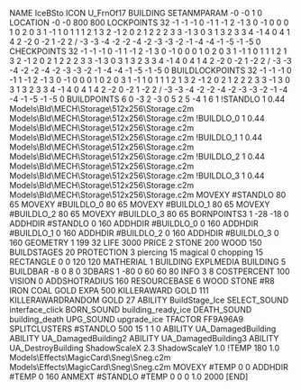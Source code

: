 NAME IceBSto
ICON U_FrnOf17
BUILDING
SETANMPARAM -0 -0 1 0
LOCATION -0 -0 800 800
LOCKPOINTS       32 -1 -1 -1 0 -1 1 -1 2 -1 3 0 -1 0 0 0 1 0 2 0 3 1 -1 1 0 1 1 1 2 1 3 2 -1 2 0 2 1 2 2 2 3 3 -1 3 0 3 1 3 2 3 3 4 -1 4 0 4 1 4 2 -2 0 -2 1 -2 2  /  -3 -3 -4 -2 -2 -4 -2 -3 -3 -2 -1 -4 -4 -1 -5 -1 -5 0
CHECKPOINTS      32 -1 -1 -1 0 -1 1 -1 2 -1 3 0 -1 0 0 0 1 0 2 0 3 1 -1 1 0 1 1 1 2 1 3 2 -1 2 0 2 1 2 2 2 3 3 -1 3 0 3 1 3 2 3 3 4 -1 4 0 4 1 4 2 -2 0 -2 1 -2 2  /  -3 -3 -4 -2 -2 -4 -2 -3 -3 -2 -1 -4 -4 -1 -5 -1 -5 0
BUILDLOCKPOINTS  32 -1 -1 -1 0 -1 1 -1 2 -1 3 0 -1 0 0 0 1 0 2 0 3 1 -1 1 0 1 1 1 2 1 3 2 -1 2 0 2 1 2 2 2 3 3 -1 3 0 3 1 3 2 3 3 4 -1 4 0 4 1 4 2 -2 0 -2 1 -2 2  /  -3 -3 -4 -2 -2 -4 -2 -3 -3 -2 -1 -4 -4 -1 -5 -1 -5 0
BUILDPOINTS      6 0 -3  2 -3 0 5 2 5 -4 1 6 1 
!STANDLO      1 0.44 Models\Bld\MECH\Storage\512x256\Storage.c2m Models\Bld\MECH\Storage\512x256\Storage.c2m
!BUILDLO_0    1 0.44 Models\Bld\MECH\Storage\512x256\Storage.c2m Models\Bld\MECH\Storage\512x256\Storage.c2m
!BUILDLO_1    1 0.44 Models\Bld\MECH\Storage\512x256\Storage.c2m Models\Bld\MECH\Storage\512x256\Storage.c2m
!BUILDLO_2    1 0.44 Models\Bld\MECH\Storage\512x256\Storage.c2m Models\Bld\MECH\Storage\512x256\Storage.c2m
!BUILDLO_3    1 0.44 Models\Bld\MECH\Storage\512x256\Storage.c2m Models\Bld\MECH\Storage\512x256\Storage.c2m
MOVEXY #STANDLO   80 65
MOVEXY #BUILDLO_0 80 65
MOVEXY #BUILDLO_1 80 65
MOVEXY #BUILDLO_2 80 65
MOVEXY #BUILDLO_3 80 65
BORNPOINTS3 1  -28 -18 0
ADDHDIR #STANDLO 0 160
ADDHDIR #BUILDLO_0 0 160
ADDHDIR #BUILDLO_1 0 160
ADDHDIR #BUILDLO_2 0 160
ADDHDIR #BUILDLO_3 0 160
GEOMETRY 1 199 32
LIFE     3000
PRICE 2 STONE 200 WOOD 150
BUILDSTAGES 20
PROTECTION 3 piercing 15 magical 0 chopping 15
RECTANGLE    0 0 120 120
MATHERIAL 1 BUILDING
EXPLMEDIA BUILDING 5
BUILDBAR    -8 0 8 0 
3DBARS 1 -80 0 60 60 80
INFO 3 8
COSTPERCENT 100
VISION 0
ADDSHOTRADIUS 160
RESOURCEBASE 6 WOOD STONE #R8 IRON COAL GOLD
EXPA 500
KILLERAWARD             GOLD 111
KILLERAWARDRANDOM       GOLD 27
ABILITY BuildStage_Ice
SELECT_SOUND interface_click
BORN_SOUND building_ready_ice
DEATH_SOUND building_death
UPG_SOUND upgrade_ice
TFACTOR FF9A96A9
SPLITCLUSTERS #STANDLO 500 15 1 1 0
ABILITY UA_DamagedBuilding
ABILITY UA_DamagedBuilding2
ABILITY UA_DamagedBuilding3
ABILITY UA_DestroyBuilding
ShadowScaleX 2.3
ShadowScaleY 1.0
!TEMP 180 1.0 Models\Effects\MagicCard\Sneg\Sneg.c2m Models\Effects\MagicCard\Sneg\Sneg.c2m
MOVEXY  #TEMP 0 0
ADDHDIR #TEMP 0 160
ANMEXT #STANDLO #TEMP 0 0 0 1.0 2000
[END]

